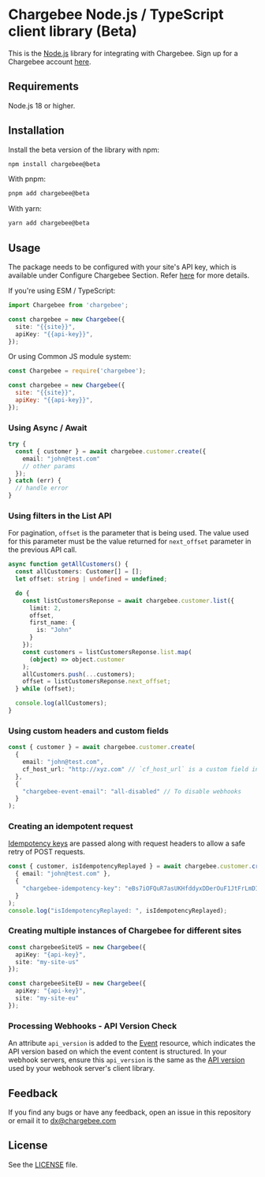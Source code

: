 # Chargebee Node.js / TypeScript client library (Beta)

This is the [Node.js](http://nodejs.org/) library for integrating with Chargebee. Sign up for a Chargebee account [here](https://www.chargebee.com).

## Requirements

Node.js 18 or higher.

## Installation

Install the beta version of the library with npm:

```sh
npm install chargebee@beta
```
With pnpm:
```sh
pnpm add chargebee@beta
```

With yarn:
```sh
yarn add chargebee@beta
```

## Usage

The package needs to be configured with your site's API key, which is available under Configure Chargebee Section. Refer [here](https://www.chargebee.com/docs/2.0/api_keys.html) for more details.

If you're using ESM / TypeScript:

```typescript
import Chargebee from 'chargebee';

const chargebee = new Chargebee({
  site: "{{site}}",
  apiKey: "{{api-key}}",
});
```

Or using Common JS module system:

```javascript
const Chargebee = require('chargebee');

const chargebee = new Chargebee({
  site: "{{site}}",
  apiKey: "{{api-key}}",
});
```

### Using Async / Await

```typescript
try {
  const { customer } = await chargebee.customer.create({
    email: "john@test.com"
    // other params
  });
} catch (err) {
  // handle error
}
```

### Using filters in the List API

For pagination, `offset` is the parameter that is being used. The value used for this parameter must be the value returned for `next_offset` parameter in the previous API call.

```typescript
async function getAllCustomers() {
  const allCustomers: Customer[] = [];
  let offset: string | undefined = undefined;

  do {
    const listCustomersReponse = await chargebee.customer.list({
      limit: 2,
      offset,
      first_name: {
        is: "John"
      }
    });
    const customers = listCustomersReponse.list.map(
      (object) => object.customer
    );
    allCustomers.push(...customers);
    offset = listCustomersReponse.next_offset;
  } while (offset);

  console.log(allCustomers);
}
```

### Using custom headers and custom fields

```typescript
const { customer } = await chargebee.customer.create(
  {
    email: "john@test.com",
    cf_host_url: "http://xyz.com" // `cf_host_url` is a custom field in Customer object
  },
  {
    "chargebee-event-email": "all-disabled" // To disable webhooks
  }
);
```

### Creating an idempotent request

[Idempotency keys](https://apidocs.chargebee.com/docs/api/idempotency?prod_cat_ver=2) are passed along with request headers to allow a safe retry of POST requests.

```typescript
const { customer, isIdempotencyReplayed } = await chargebee.customer.create(
  { email: "john@test.com" },
  {
    "chargebee-idempotency-key": "eBs7iOFQuR7asUKHfddyxDDerOuF1JtFrLmDI" // Add idempotency key
  }
);
console.log("isIdempotencyReplayed: ", isIdempotencyReplayed);
```

### Creating multiple instances of Chargebee for different sites

```typescript
const chargebeeSiteUS = new Chargebee({
  apiKey: "{api-key}",
  site: "my-site-us"
});

const chargebeeSiteEU = new Chargebee({
  apiKey: "{api-key}",
  site: "my-site-eu"
});
```

### Processing Webhooks - API Version Check

An attribute `api_version` is added to the [Event](https://apidocs.chargebee.com/docs/api/events) resource, which indicates the API version based on which the event content is structured. In your webhook servers, ensure this `api_version` is the same as the [API version](https://apidocs.chargebee.com/docs/api#versions) used by your webhook server's client library.

## Feedback

If you find any bugs or have any feedback, open an issue in this repository or email it to dx@chargebee.com

## License

See the [LICENSE](./LICENSE) file.